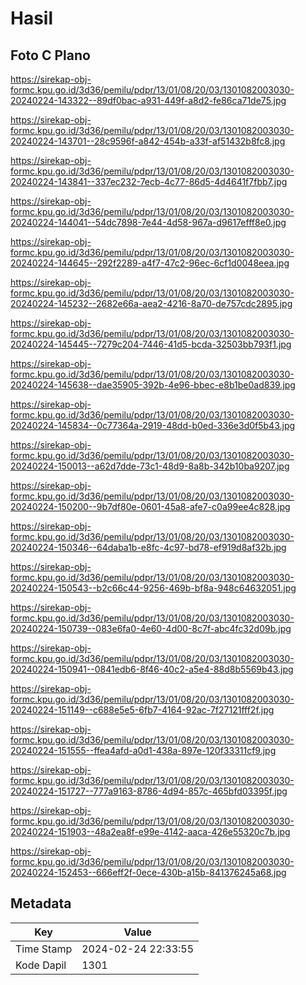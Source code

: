 # Hasil

## Foto C Plano

https://sirekap-obj-formc.kpu.go.id/3d36/pemilu/pdpr/13/01/08/20/03/1301082003030-20240224-143322--89df0bac-a931-449f-a8d2-fe86ca71de75.jpg

https://sirekap-obj-formc.kpu.go.id/3d36/pemilu/pdpr/13/01/08/20/03/1301082003030-20240224-143701--28c9596f-a842-454b-a33f-af51432b8fc8.jpg

https://sirekap-obj-formc.kpu.go.id/3d36/pemilu/pdpr/13/01/08/20/03/1301082003030-20240224-143841--337ec232-7ecb-4c77-86d5-4d4641f7fbb7.jpg

https://sirekap-obj-formc.kpu.go.id/3d36/pemilu/pdpr/13/01/08/20/03/1301082003030-20240224-144041--54dc7898-7e44-4d58-967a-d9617efff8e0.jpg

https://sirekap-obj-formc.kpu.go.id/3d36/pemilu/pdpr/13/01/08/20/03/1301082003030-20240224-144645--292f2289-a4f7-47c2-96ec-6cf1d0048eea.jpg

https://sirekap-obj-formc.kpu.go.id/3d36/pemilu/pdpr/13/01/08/20/03/1301082003030-20240224-145232--2682e66a-aea2-4216-8a70-de757cdc2895.jpg

https://sirekap-obj-formc.kpu.go.id/3d36/pemilu/pdpr/13/01/08/20/03/1301082003030-20240224-145445--7279c204-7446-41d5-bcda-32503bb793f1.jpg

https://sirekap-obj-formc.kpu.go.id/3d36/pemilu/pdpr/13/01/08/20/03/1301082003030-20240224-145638--dae35905-392b-4e96-bbec-e8b1be0ad839.jpg

https://sirekap-obj-formc.kpu.go.id/3d36/pemilu/pdpr/13/01/08/20/03/1301082003030-20240224-145834--0c77364a-2919-48dd-b0ed-336e3d0f5b43.jpg

https://sirekap-obj-formc.kpu.go.id/3d36/pemilu/pdpr/13/01/08/20/03/1301082003030-20240224-150013--a62d7dde-73c1-48d9-8a8b-342b10ba9207.jpg

https://sirekap-obj-formc.kpu.go.id/3d36/pemilu/pdpr/13/01/08/20/03/1301082003030-20240224-150200--9b7df80e-0601-45a8-afe7-c0a99ee4c828.jpg

https://sirekap-obj-formc.kpu.go.id/3d36/pemilu/pdpr/13/01/08/20/03/1301082003030-20240224-150346--64daba1b-e8fc-4c97-bd78-ef919d8af32b.jpg

https://sirekap-obj-formc.kpu.go.id/3d36/pemilu/pdpr/13/01/08/20/03/1301082003030-20240224-150543--b2c66c44-9256-469b-bf8a-948c64632051.jpg

https://sirekap-obj-formc.kpu.go.id/3d36/pemilu/pdpr/13/01/08/20/03/1301082003030-20240224-150739--083e6fa0-4e60-4d00-8c7f-abc4fc32d09b.jpg

https://sirekap-obj-formc.kpu.go.id/3d36/pemilu/pdpr/13/01/08/20/03/1301082003030-20240224-150941--0841edb6-8f46-40c2-a5e4-88d8b5569b43.jpg

https://sirekap-obj-formc.kpu.go.id/3d36/pemilu/pdpr/13/01/08/20/03/1301082003030-20240224-151149--c688e5e5-6fb7-4164-92ac-7f27121fff2f.jpg

https://sirekap-obj-formc.kpu.go.id/3d36/pemilu/pdpr/13/01/08/20/03/1301082003030-20240224-151555--ffea4afd-a0d1-438a-897e-120f33311cf9.jpg

https://sirekap-obj-formc.kpu.go.id/3d36/pemilu/pdpr/13/01/08/20/03/1301082003030-20240224-151727--777a9163-8786-4d94-857c-465bfd03395f.jpg

https://sirekap-obj-formc.kpu.go.id/3d36/pemilu/pdpr/13/01/08/20/03/1301082003030-20240224-151903--48a2ea8f-e99e-4142-aaca-426e55320c7b.jpg

https://sirekap-obj-formc.kpu.go.id/3d36/pemilu/pdpr/13/01/08/20/03/1301082003030-20240224-152453--666eff2f-0ece-430b-a15b-841376245a68.jpg


## Metadata

| Key        | Value               |
| ---------- | ------------------- |
| Time Stamp | 2024-02-24 22:33:55 |
| Kode Dapil | 1301                |



